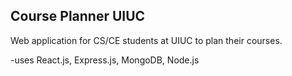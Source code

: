 ## Course Planner UIUC


Web application for CS/CE students at UIUC to plan their courses. 

-uses React.js, Express.js, MongoDB, Node.js


